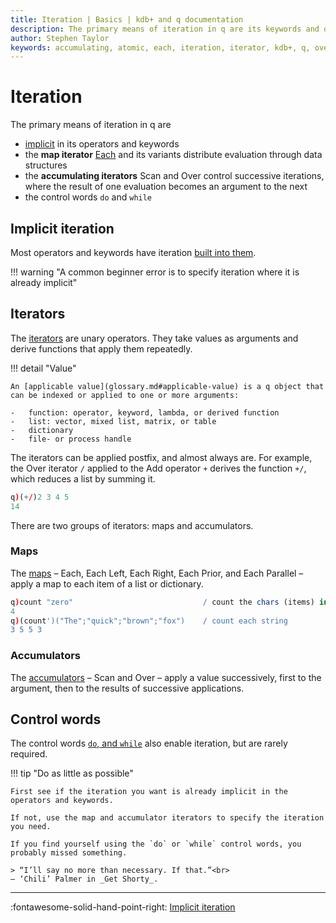 ```yaml
---
title: Iteration | Basics | kdb+ and q documentation
description: The primary means of iteration in q are its keywords and operators, the map iterators Each and its variants, and the accumulating iterators Scan and Over.
author: Stephen Taylor
keywords: accumulating, atomic, each, iteration, iterator, kdb+, q, over, scan
---
```

# Iteration



The primary means of iteration in q are 

-   [implicit](implicit-iteration.md) in its operators and keywords
-   the **map iterator** [Each](../ref/maps.md#each) and its variants distribute evaluation through data structures
-   the **accumulating iterators** Scan and Over control successive iterations, where the result of one evaluation becomes an argument to the next
-   the control words `do` and `while`


## Implicit iteration

Most operators and keywords have iteration [built into them](implicit-iteration.md).

!!! warning "A common beginner error is to specify iteration where it is already implicit"



## Iterators

The [iterators](../ref/iterators.md) are unary operators. 
They take values as arguments and derive functions that apply them repeatedly.

!!! detail "Value"

    An [applicable value](glossary.md#applicable-value) is a q object that can be indexed or applied to one or more arguments:

    -   function: operator, keyword, lambda, or derived function
    -   list: vector, mixed list, matrix, or table
    -   dictionary
    -   file- or process handle

The iterators can be applied postfix, and almost always are. 
For example, the Over iterator `/` applied to the Add operator `+` derives the function `+/`, which reduces a list by summing it.

```q
q)(+/)2 3 4 5
14
```

There are two groups of iterators: maps and accumulators.


### Maps

The [maps](../ref/maps.md) – Each, Each Left, Each Right, Each Prior, and Each Parallel – apply a map to each item of a list or dictionary.

```q
q)count "zero"                             / count the chars (items) in a string
4
q)(count')("The";"quick";"brown";"fox")    / count each string
3 5 5 3
```


### Accumulators

The [accumulators](../ref/accumulators.md) – Scan and Over – apply a value successively, first to the argument, then to the results of successive applications. 


## Control words

The control words [`do`, and `while`](control.md) also enable iteration, but are rarely required. 

!!! tip "Do as little as possible"

    First see if the iteration you want is already implicit in the operators and keywords.

    If not, use the map and accumulator iterators to specify the iteration you need.

    If you find yourself using the `do` or `while` control words, you probably missed something.

    > “I’ll say no more than necessary. If that.”<br>
    — ‘Chili’ Palmer in _Get Shorty_.

---
:fontawesome-solid-hand-point-right:
[Implicit iteration](implicit-iteration.md)



